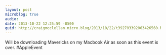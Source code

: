 ```yaml
---
layout: post
microblog: true
audio: 
date: 2013-10-22 12:25:59 -0500
guid: http://craigmcclellan.micro.blog/2013/10/22/t392703392063426560.html
---
```

Will be downloading Mavericks on my Macbook Air as soon as this event is over. #AppleEvent
